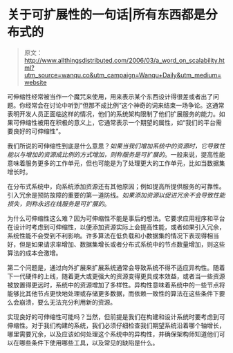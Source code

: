 # 关于可扩展性的一句话|所有东西都是分布式的

> 原文：<http://www.allthingsdistributed.com/2006/03/a_word_on_scalability.html?utm_source=wanqu.co&utm_campaign=Wanqu+Daily&utm_medium=website>

 可伸缩性经常被当作一个魔咒来使用，用来表示某个东西设计得很差或者出了问题。你经常会在讨论中听到“但那不成比例”这个神奇的词来结束一场争论。这通常表明开发人员正面临这样的情况，他们的系统架构限制了他们扩展服务的能力。如果可伸缩性被用在积极的意义上，它通常表示一个期望的属性，如“我们的平台需要良好的可伸缩性”。

我们所说的可伸缩性到底是什么意思？*如果当我们增加系统中的资源时，它导致性能以与增加的资源成比例的方式增加，则称服务是可扩展的*。一般来说，提高性能意味着服务更多的工作单元，但也可能是为了处理更大的工作单元，比如当数据集增长时。

在分布式系统中，向系统添加资源还有其他原因；例如提高所提供服务的可靠性。引入冗余是预防故障的重要的第一道防线。*如果添加资源以促进冗余不会导致性能损失，则称永远在线服务是可扩展的*。

为什么可伸缩性这么难？因为可伸缩性不能是事后的想法。它要求应用程序和平台在设计时考虑到可伸缩性，以便添加资源实际上会提高性能，或者如果引入冗余，系统性能不会受到不利影响。许多算法在低负载和小数据集的情况下表现得相当好，但是如果请求率增加、数据集增长或者分布式系统中的节点数量增加，则这些算法的成本会激增。

第二个问题是，通过向外扩展来扩展系统通常会导致系统不得不适应异构性。随着下一代硬件的上线，随着更大或更强大的资源变得更具成本效益，或者当一些资源被放置得更远时，系统中的资源增加了多样性。异构性意味着系统中的一些节点将能够比其他节点更快地处理或存储更多数据，而依赖一致性的算法在这些条件下要么会崩溃，要么无法充分利用新的资源。

实现良好的可伸缩性可能吗？当然，但前提是我们在构建和设计系统时要考虑到可伸缩性。对于我们构建的系统，我们必须仔细检查我们期望系统沿着哪个轴增长，哪里需要冗余，以及应该如何处理这个系统中的异构性，并确保架构师知道他们可以在哪些条件下使用哪些工具，以及常见的缺陷是什么。